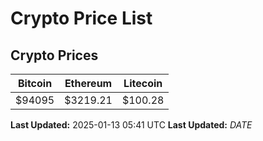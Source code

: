 # Crypto Price List

## Crypto Prices
| Bitcoin | Ethereum | Litecoin |
| ------- | -------- | -------- |
| $94095 | $3219.21 | $100.28 |
**Last Updated:** 2025-01-13 05:41 UTC
**Last Updated:** $DATE$
